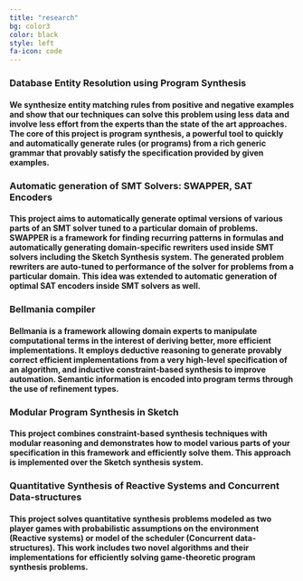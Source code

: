 ```yaml
---
title: "research"
bg: color3
color: black
style: left
fa-icon: code
---
```


### Database Entity Resolution using Program Synthesis 

#### We synthesize entity matching rules from positive and negative examples and show that our techniques can solve this problem using less data and involve less effort from the experts than the state of the art approaches. The core of this project is program synthesis, a powerful tool to quickly and automatically generate rules (or programs) from a rich generic grammar that provably satisfy the specification provided by given examples. 

### Automatic generation of SMT Solvers: SWAPPER, SAT Encoders

#### This project aims to automatically generate optimal versions of various parts of an SMT solver tuned to a particular domain of problems. SWAPPER is a framework for finding recurring patterns in formulas and automatically generating domain-specific rewriters used inside SMT solvers including the Sketch Synthesis system. The generated problem rewriters are auto-tuned to performance of the solver for problems from a particular domain. This idea was extended to automatic generation of optimal SAT encoders inside SMT solvers as well. 

### Bellmania compiler

#### Bellmania is a framework allowing domain experts to manipulate computational terms in the interest of deriving better, more efficient implementations. It employs deductive reasoning to generate provably correct efficient implementations from a very high-level specification of an algorithm, and inductive constraint-based synthesis to improve automation. Semantic information is encoded into program terms through the use of refinement types.


### Modular Program Synthesis in Sketch

#### This project combines constraint-based synthesis techniques with modular reasoning and demonstrates how to model various parts of your specification in this framework and  efficiently solve them. This approach is implemented over the Sketch synthesis system.

### Quantitative Synthesis of Reactive Systems and Concurrent Data-structures

#### This project solves quantitative synthesis problems modeled as two player games with probabilistic assumptions on the environment (Reactive systems) or model of the scheduler (Concurrent data-structures). This work includes two novel algorithms and their implementations for efficiently solving game-theoretic program synthesis problems. 


